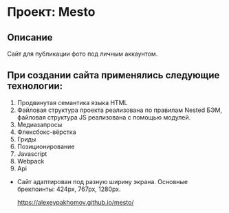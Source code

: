 # Проект: Mesto

## Описание

Сайт для публикации фото под личным аккаунтом.

## При создании сайта применялись следующие технологии:

1. Продвинутая семантика языка HTML
2. Файловая структура проекта реализована по правилам Nested БЭМ, файловая структура JS реализована с помощью модулей.
3. Медиазапросы
4. Флексбокс-вёрстка
5. Гриды
6. Позиционирование
7. Javascript
8. Webpack
9. Api

- Сайт адаптирован под разную ширину экрана. Основные брекпоинты: 424px, 767px, 1280px.

  https://alexeypakhomov.github.io/mesto/

